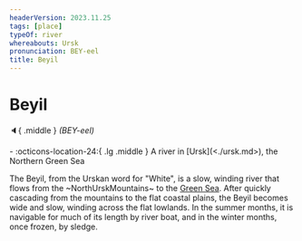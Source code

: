 ```yaml
---
headerVersion: 2023.11.25
tags: [place]
typeOf: river
whereabouts: Ursk
pronunciation: BEY-eel
title: Beyil
---
```

# Beyil
:speaker:{ .middle } *(BEY-eel)*  
<div class="grid cards ext-narrow-margin ext-one-column" markdown>
-    :octicons-location-24:{ .lg .middle } A river in [Ursk](<./ursk.md>), the Northern Green Sea  
</div>


The Beyil, from the Urskan word for "White", is a slow, winding river that flows from the ~NorthUrskMountains~ to the [Green Sea](<../green-sea.md>). After quickly cascading from the mountains to the flat coastal plains, the Beyil becomes wide and slow, winding across the flat lowlands. In the summer months, it is navigable for much of its length by river boat, and in the winter months, once frozen, by sledge. 